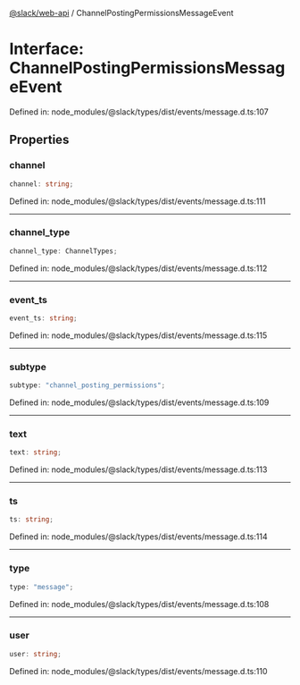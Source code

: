 [@slack/web-api](../index.md) / ChannelPostingPermissionsMessageEvent

# Interface: ChannelPostingPermissionsMessageEvent

Defined in: node\_modules/@slack/types/dist/events/message.d.ts:107

## Properties

### channel

```ts
channel: string;
```

Defined in: node\_modules/@slack/types/dist/events/message.d.ts:111

***

### channel\_type

```ts
channel_type: ChannelTypes;
```

Defined in: node\_modules/@slack/types/dist/events/message.d.ts:112

***

### event\_ts

```ts
event_ts: string;
```

Defined in: node\_modules/@slack/types/dist/events/message.d.ts:115

***

### subtype

```ts
subtype: "channel_posting_permissions";
```

Defined in: node\_modules/@slack/types/dist/events/message.d.ts:109

***

### text

```ts
text: string;
```

Defined in: node\_modules/@slack/types/dist/events/message.d.ts:113

***

### ts

```ts
ts: string;
```

Defined in: node\_modules/@slack/types/dist/events/message.d.ts:114

***

### type

```ts
type: "message";
```

Defined in: node\_modules/@slack/types/dist/events/message.d.ts:108

***

### user

```ts
user: string;
```

Defined in: node\_modules/@slack/types/dist/events/message.d.ts:110

